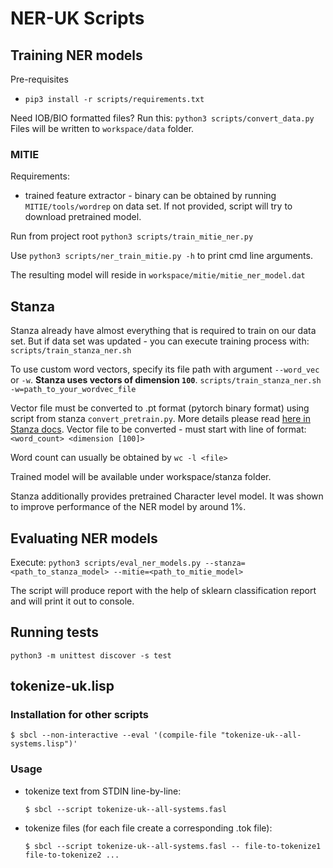 # NER-UK Scripts

## Training NER models

Pre-requisites
* `pip3 install -r scripts/requirements.txt`

Need IOB/BIO formatted files? Run this: `python3 scripts/convert_data.py`
Files will be written to `workspace/data` folder.

### MITIE
Requirements:
* trained feature extractor - binary can be obtained by running `MITIE/tools/wordrep` on data set. If not provided, script will try to download pretrained model.

Run from project root
`python3 scripts/train_mitie_ner.py`

Use `python3 scripts/ner_train_mitie.py -h` to print cmd line arguments.

The resulting model will reside in `workspace/mitie/mitie_ner_model.dat`

## Stanza
Stanza already have almost everything that is required to train on our data set. But if data set was updated - you can execute training process with: `scripts/train_stanza_ner.sh`

To use custom word vectors, specify its file path with argument `--word_vec` or `-w`. **Stanza uses vectors of dimension `100`**. 
`scripts/train_stanza_ner.sh -w=path_to_your_wordvec_file`

Vector file must be converted to .pt format (pytorch binary format) using script from stanza `convert_pretrain.py`. More details please read [here in Stanza docs](https://stanfordnlp.github.io/stanza/word_vectors.html).
Vector file to be converted - must start with line of format: `<word_count> <dimension [100]>`

Word count can usually be obtained by `wc -l <file>`

Trained model will be available under workspace/stanza folder.

Stanza additionally provides pretrained Character level model. It was shown to improve performance of the NER model by around 1%.

## Evaluating NER models
Execute: `python3 scripts/eval_ner_models.py --stanza=<path_to_stanza_model> --mitie=<path_to_mitie_model>`

The script will produce report with the help of sklearn classification report and will print it out to console.

## Running tests
```shell
python3 -m unittest discover -s test
```

## tokenize-uk.lisp


### Installation for other scripts

```
$ sbcl --non-interactive --eval '(compile-file "tokenize-uk--all-systems.lisp")'
```

### Usage

- tokenize text from STDIN line-by-line:

    ```
    $ sbcl --script tokenize-uk--all-systems.fasl
    ```

- tokenize files (for each file create a corresponding .tok file):

    ```
    $ sbcl --script tokenize-uk--all-systems.fasl -- file-to-tokenize1 file-to-tokenize2 ...
    ```
